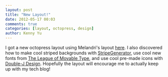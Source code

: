 ```yaml
---
layout: post
title: "New Layout!"
date: 2012-05-17 00:03
comments: true
categories: [layout, octopress, design]
author: Kenny Yu
---
```


I got a new octopress layout using Melandri's layout [here](http://melandri.net/2012/02/14/octopress-theme-customization/). I also discovered how to make cool striped backgrounds with [StripeGenerator](http://www.stripegenerator.com/), use cool new fonts from [The League of Movable Type](http://www.theleagueofmoveabletype.com/), and use cool pre-made icons with [Double-J Design](http://www.doublejdesign.co.uk/). Hopefully the layout will encourage me to actually keep up with my tech blog!